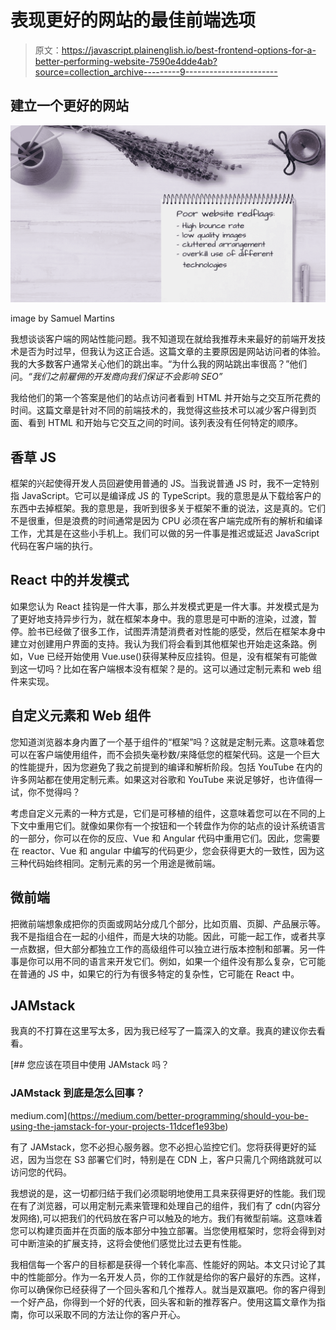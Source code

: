 # 表现更好的网站的最佳前端选项

> 原文：<https://javascript.plainenglish.io/best-frontend-options-for-a-better-performing-website-7590e4dde4ab?source=collection_archive---------9----------------------->

## 建立一个更好的网站

![](img/c80bd98632d4f56b8c787a0cf844951c.png)

image by Samuel Martins

我想谈谈客户端的网站性能问题。我不知道现在就给我推荐未来最好的前端开发技术是否为时过早，但我认为这正合适。这篇文章的主要原因是网站访问者的体验。我的大多数客户通常关心他们的跳出率。“为什么我的网站跳出率很高？”他们问。*“我们之前雇佣的开发商向我们保证不会影响 SEO”*

我给他们的第一个答案是他们的站点访问者看到 HTML 并开始与之交互所花费的时间。这篇文章是针对不同的前端技术的，我觉得这些技术可以减少客户得到页面、看到 HTML 和开始与它交互之间的时间。该列表没有任何特定的顺序。

## 香草 JS

框架的兴起使得开发人员回避使用普通的 JS。当我说普通 JS 时，我不一定特别指 JavaScript。它可以是编译成 JS 的 TypeScript。我的意思是从下载给客户的东西中去掉框架。我的意思是，我听到很多关于框架不重的说法，这是真的。它们不是很重，但是浪费的时间通常是因为 CPU 必须在客户端完成所有的解析和编译工作，尤其是在这些小手机上。我们可以做的另一件事是推迟或延迟 JavaScript 代码在客户端的执行。

## React 中的并发模式

如果您认为 React 挂钩是一件大事，那么并发模式更是一件大事。并发模式是为了更好地支持异步行为，就在框架本身中。我的意思是可中断的渲染，过渡，暂停。脸书已经做了很多工作，试图弄清楚消费者对性能的感受，然后在框架本身中建立对创建用户界面的支持。我认为我们将会看到其他框架也开始走这条路。例如，Vue 已经开始使用 Vue.use()获得某种反应挂钩。但是，没有框架有可能做到这一切吗？比如在客户端根本没有框架？是的。这可以通过定制元素和 web 组件来实现。

## 自定义元素和 Web 组件

您知道浏览器本身内置了一个基于组件的“框架”吗？这就是定制元素。这意味着您可以在客户端使用组件，而不会损失毫秒数/来降低您的框架代码。这是一个巨大的性能提升，因为您避免了我之前提到的编译和解析阶段。包括 YouTube 在内的许多网站都在使用定制元素。如果这对谷歌和 YouTube 来说足够好，也许值得一试，你不觉得吗？

考虑自定义元素的一种方式是，它们是可移植的组件，这意味着您可以在不同的上下文中重用它们。就像如果你有一个按钮和一个转盘作为你的站点的设计系统语言的一部分，你可以在你的反应、Vue 和 Angular 代码中重用它们。因此，您需要在 reactor、Vue 和 angular 中编写的代码更少，您会获得更大的一致性，因为这三种代码始终相同。定制元素的另一个用途是微前端。

## 微前端

把微前端想象成把你的页面或网站分成几个部分，比如页眉、页脚、产品展示等。我不是指组合在一起的小组件，而是大块的功能。因此，可能一起工作，或者共享一点数据，但大部分都独立工作的高级组件可以独立进行版本控制和部署。另一件事是你可以用不同的语言来开发它们。例如，如果一个组件没有那么复杂，它可能在普通的 JS 中，如果它的行为有很多特定的复杂性，它可能在 React 中。

## JAMstack

我真的不打算在这里写太多，因为我已经写了一篇深入的文章。我真的建议你去看看。

[](https://medium.com/better-programming/should-you-be-using-the-jamstack-for-your-projects-11dcef1e93be) [## 您应该在项目中使用 JAMstack 吗？

### JAMstack 到底是怎么回事？

medium.com](https://medium.com/better-programming/should-you-be-using-the-jamstack-for-your-projects-11dcef1e93be) 

有了 JAMstack，您不必担心服务器。您不必担心监控它们。您将获得更好的延迟，因为当您在 S3 部署它们时，特别是在 CDN 上，客户只需几个网络跳就可以访问您的代码。

我想说的是，这一切都归结于我们必须聪明地使用工具来获得更好的性能。我们现在有了浏览器，可以用定制元素来管理和处理自己的组件，我们有了 cdn(内容分发网络),可以把我们的代码放在客户可以触及的地方。我们有微型前端。这意味着您可以构建页面并在页面的版本部分中独立部署。当您使用框架时，您将会得到对可中断渲染的扩展支持，这将会使他们感觉比过去更有性能。

我相信每一个客户的目标都是获得一个转化率高、性能好的网站。本文只讨论了其中的性能部分。作为一名开发人员，你的工作就是给你的客户最好的东西。这样，你可以确保你已经获得了一个回头客和几个推荐人。就当是双赢吧。你的客户得到一个好产品，你得到一个好的代表，回头客和新的推荐客户。使用这篇文章作为指南，你可以采取不同的方法让你的客户开心。